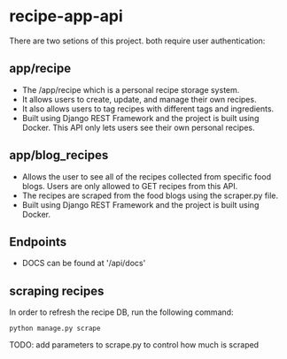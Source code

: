 # recipe-app-api

There are two setions of this project. both require user authentication:

## app/recipe

- The /app/recipe which is a personal recipe storage system.
- It allows users to create, update, and manage their own recipes.
- It also allows users to tag recipes with different tags and ingredients.
- Built using Django REST Framework and the project is built using Docker. This API only lets users see their own personal recipes.

## app/blog_recipes

- Allows the user to see all of the recipes collected from specific food blogs. Users are only allowed to GET recipes from this API.
- The recipes are scraped from the food blogs using the scraper.py file.
- Built using Django REST Framework and the project is built using Docker.

## Endpoints

- DOCS can be found at '/api/docs'

## scraping recipes

In order to refresh the recipe DB, run the following command:

```
python manage.py scrape
```

TODO: add parameters to scrape.py to control how much is scraped
